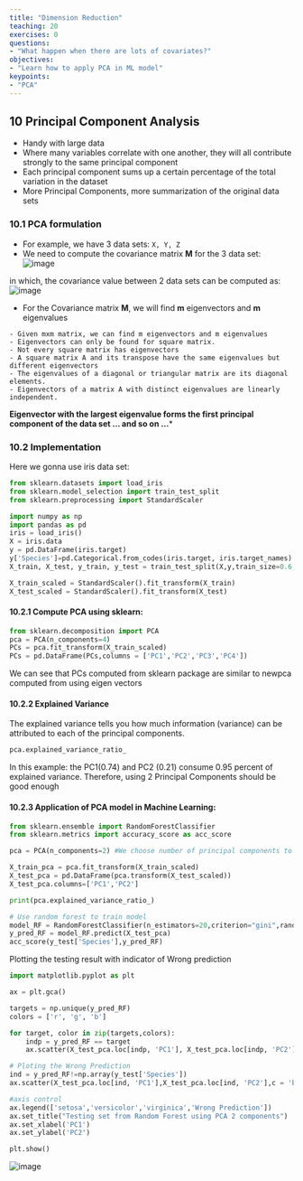 ```yaml
---
title: "Dimension Reduction"
teaching: 20
exercises: 0
questions:
- "What happen when there are lots of covariates?"
objectives:
- "Learn how to apply PCA in ML model"
keypoints:
- "PCA"
---
```


## 10 Principal Component Analysis
- Handy with large data
- Where many variables correlate with one another, they will all contribute strongly to the same principal component
- Each principal component sums up a certain percentage of the total variation in the dataset
- More Principal Components, more summarization of the original data sets

### 10.1 PCA formulation
- For example, we have 3 data sets: `X, Y, Z`
- We need to compute the covariance matrix **M** for the 3 data set:
![image](https://user-images.githubusercontent.com/43855029/114459677-d67c0980-9bae-11eb-85b2-758a98f0cd29.png)

in which, the covariance value between 2 data sets can be computed as:
![image](https://user-images.githubusercontent.com/43855029/114459740-ea277000-9bae-11eb-9259-8ef1b233c0fa.png)

- For the Covariance matrix **M**, we will find **m** eigenvectors and **m** eigenvalues

```
- Given mxm matrix, we can find m eigenvectors and m eigenvalues
- Eigenvectors can only be found for square matrix.
- Not every square matrix has eigenvectors
- A square matrix A and its transpose have the same eigenvalues but different eigenvectors
- The eigenvalues of a diagonal or triangular matrix are its diagonal elements.
- Eigenvectors of a matrix A with distinct eigenvalues are linearly independent.
```

**Eigenvector with the largest eigenvalue forms the first principal component of the data set
… and so on …***

### 10.2 Implementation
Here we gonna use iris data set:
```python
from sklearn.datasets import load_iris
from sklearn.model_selection import train_test_split
from sklearn.preprocessing import StandardScaler

import numpy as np
import pandas as pd
iris = load_iris()
X = iris.data
y = pd.DataFrame(iris.target)
y['Species']=pd.Categorical.from_codes(iris.target, iris.target_names)
X_train, X_test, y_train, y_test = train_test_split(X,y,train_size=0.6,random_state=123)

X_train_scaled = StandardScaler().fit_transform(X_train)
X_test_scaled = StandardScaler().fit_transform(X_test)
```

#### 10.2.1 Compute PCA using sklearn:
```python
from sklearn.decomposition import PCA
pca = PCA(n_components=4)
PCs = pca.fit_transform(X_train_scaled)
PCs = pd.DataFrame(PCs,columns = ['PC1','PC2','PC3','PC4'])
```
We can see that PCs computed from sklearn package are similar to newpca computed from using eigen vectors
#### 10.2.2 Explained Variance
The explained variance tells you how much information (variance) can be attributed to each of the principal components. 
```python
pca.explained_variance_ratio_
```
In this example: the PC1(0.74) and PC2 (0.21) consume 0.95 percent of explained variance. Therefore, using 2 Principal Components should be good enough
#### 10.2.3 Application of PCA model in Machine Learning:

```python
from sklearn.ensemble import RandomForestClassifier
from sklearn.metrics import accuracy_score as acc_score

pca = PCA(n_components=2) #We choose number of principal components to be 2

X_train_pca = pca.fit_transform(X_train_scaled)
X_test_pca = pd.DataFrame(pca.transform(X_test_scaled))
X_test_pca.columns=['PC1','PC2']

print(pca.explained_variance_ratio_)

# Use random forest to train model
model_RF = RandomForestClassifier(n_estimators=20,criterion="gini",random_state=1234).fit(X_train_pca, y_train['Species'])
y_pred_RF = model_RF.predict(X_test_pca)
acc_score(y_test['Species'],y_pred_RF)
```
Plotting the testing result with indicator of Wrong prediction
```python
import matplotlib.pyplot as plt

ax = plt.gca()

targets = np.unique(y_pred_RF)
colors = ['r', 'g', 'b']

for target, color in zip(targets,colors):
    indp = y_pred_RF == target
    ax.scatter(X_test_pca.loc[indp, 'PC1'], X_test_pca.loc[indp, 'PC2'],c = color)

# Ploting the Wrong Prediction
ind = y_pred_RF!=np.array(y_test['Species'])
ax.scatter(X_test_pca.loc[ind, 'PC1'],X_test_pca.loc[ind, 'PC2'],c = 'black')

#axis control
ax.legend(['setosa','versicolor','virginica','Wrong Prediction'])  
ax.set_title("Testing set from Random Forest using PCA 2 components")
ax.set_xlabel('PC1')
ax.set_ylabel('PC2')

plt.show()
```
![image](https://user-images.githubusercontent.com/43855029/115561017-24fe6780-a283-11eb-8d9e-4a04b3a2e9a2.png)
